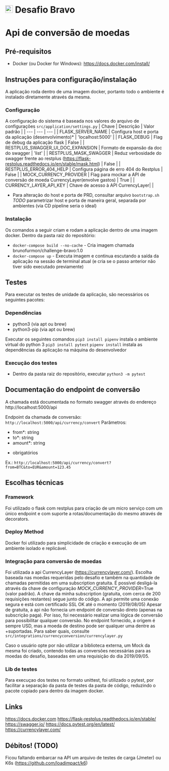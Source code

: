 # <img src="https://avatars1.githubusercontent.com/u/7063040?v=4&s=200.jpg" alt="HU" width="24" /> Desafio Bravo

# Api de conversão de moedas

## Pré-requisitos
- Docker (ou Docker for Windows): https://docs.docker.com/install/

## Instruções para configuração/instalação
A aplicação roda dentro de uma imagem docker, portanto todo o ambiente é instalado diretamente através da mesma.

### Configuração
A configuração do sistema é baseada nos valores do arquivo de configurações `src/application/settings.py`
| Chave | Descrição | Valor padrão |
| --- | --- | --- |
| FLASK_SERVER_NAME | Configura host e porta da aplicação (desenvolvimento)* | 'localhost:5000' |
| FLASK_DEBUG | Flag de debug da aplicação flask | False |
| RESTPLUS_SWAGGER_UI_DOC_EXPANSION | Formato de expansão da doc do swagger | 'list' |
| RESTPLUS_MASK_SWAGGER | Reduz verbosidade do swagger frente ao restplus (https://flask-restplus.readthedocs.io/en/stable/mask.html) | False |
| RESTPLUS_ERROR_404_HELP | Configura página de erro 404 do Restplus | False |
| MOCK_CURRENCY_PROVIDER | Flag para mockar a API de conversão de moeda CurrencyLayer(envolve gastos) | True |
| CURRENCY_LAYER_API_KEY | Chave de acesso à API CurrencyLayer| <secret> |

* Para alteração do host e porta de PRD, consultar arquivo `bootstrap.sh`
*TODO* parametrizar host e porta de maneira geral, separada por ambientes (via CD pipeline seria o ideal)

### Instalação
Os comandos a seguir criam e rodam a aplicação dentro de uma imagem docker. Dentro da pasta raiz do repositório:
  - `docker-compose build --no-cache` - Cria imagem chamada brunofurmon/challenge-bravo:1.0
  - `docker-compose up` - Executa imagem e continua escutando a saída da aplicação na sessão de terminal atual (e cria se o passo anterior não tiver sido executado previamente)

## Testes
Para executar os testes de unidade da aplicação, são necessários os seguintes pacotes:
### Dependências
- python3 (via apt ou brew)
- python3-pip (via apt ou brew)

Executar os seguintes comandos
`pip3 install pipenv` instala o ambiente virtual do python 3
`pip3 install pytest`
`pipenv install` instala as dependências da aplicação na máquina do desenvolvedor

### Execução dos testes
- Dentro da pasta raiz do repositório, executar
`python3 -m pytest`

## Documentação do endpoint de conversão
A chamada está documentada no formato swagger através do endereço http://localhost:5000/api 

Endpoint da chamada de conversão:
`http://localhost:5000/api/currency/convert`
Parâmetros:
- from*: string
- to*: string
- amount*: string

* obrigatórios

Ex.: `http://localhost:5000/api/currency/convert?from=BTC&to=EUR&amount=123.45`

## Escolhas técnicas

### Framework
Foi utilizado o flask com restplus para criação de um micro serviço com um único endpoint e com suporte a rotas/documentação do mesmo através de decorators.
### Deploy Method
Docker foi utilizado para simplicidade de criação e execução de um ambiente isolado e replicável.
### Integração para conversão de moedas
Foi utilizada a api CurrencyLayer (https://currencylayer.com/). Escolha baseada nas moedas requeridas pelo desafio e também na quantidade de chamadas permitidas em uma subscription gratuita.
É possível desligá-la através da chave de configuração *MOCK_CURRENCY_PROVIDER*=True (valor padrão).
A chave da minha subscription (gratuita, com cerca de 200 requisições restantes) segue junto do código.
A api permite uma conexão segura e está com certificado SSL OK até o momento (2019/08/05)
Apesar de gratuita, a api não fornecia um endpoint de conversão direto (apenas na subscrição paga). Por isso, foi necessário realizar uma lógica de conversão para possibilitar qualquer conversão. No endpoint fornecido, a origem é sempre USD, mas a moeda de destino pode ser qualquer uma dentre as +suportadas. Para saber quais, consulte `src/integrations/currencyconversion/currencylayer.py`

Caso o usuário opte por não utilizar a biblioteca externa, um Mock da mesma foi criado, contendo todas as conversões necessárias para as moedas do desafio, baseadas em uma requisição do dia 2019/09/05.
### Lib de testes
Para execuçao dos testes no formato unittest, foi utilizado o pytest, por facilitar a separação da pasta de testes da pasta de código, reduzindo o pacote copiado para dentro da imagem docker.

## Links
https://docs.docker.com
https://flask-restplus.readthedocs.io/en/stable/
https://swagger.io/
https://docs.pytest.org/en/latest/
https://currencylayer.com/


## Débitos! (TODO)
Ficou faltando embarcar na API um arquivo de testes de carga (Jmeter) ou K6s (https://github.com/loadimpact/k6)
 
